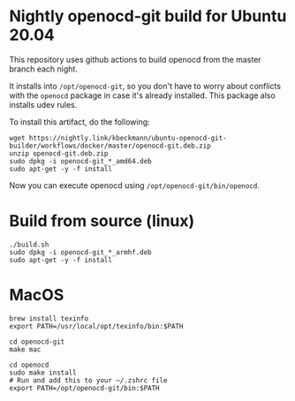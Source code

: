 # Nightly openocd-git build for Ubuntu 20.04

This repository uses github actions to build openocd from the master branch each night.

It installs into `/opt/openocd-git`, so you don't have to worry about conflicts with the `openocd` package in case it's already installed. This package also installs udev rules.

To install this artifact, do the following:

```
wget https://nightly.link/kbeckmann/ubuntu-openocd-git-builder/workflows/docker/master/openocd-git.deb.zip
unzip openocd-git.deb.zip
sudo dpkg -i openocd-git_*_amd64.deb
sudo apt-get -y -f install
```

Now you can execute openocd using `/opt/openocd-git/bin/openocd`.


# Build from source (linux)
```
./build.sh
sudo dpkg -i openocd-git_*_armhf.deb
sudo apt-get -y -f install
```

# MacOS
```
brew install texinfo
export PATH=/usr/local/opt/texinfo/bin:$PATH

cd openocd-git
make mac

cd openocd
sudo make install
# Run and add this to your ~/.zshrc file
export PATH=/opt/openocd-git/bin:$PATH
```
